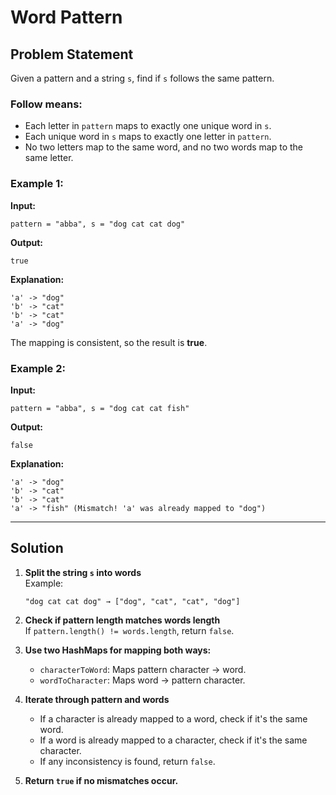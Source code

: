 # Word Pattern

## Problem Statement
Given a pattern and a string `s`, find if `s` follows the same pattern.

### Follow means:
- Each letter in `pattern` maps to exactly one unique word in `s`.
- Each unique word in `s` maps to exactly one letter in `pattern`.
- No two letters map to the same word, and no two words map to the same letter.

### Example 1:
**Input:**
```
pattern = "abba", s = "dog cat cat dog"
```
**Output:**
```
true
```
**Explanation:**
```
'a' -> "dog"
'b' -> "cat"
'b' -> "cat"
'a' -> "dog"
```
The mapping is consistent, so the result is **true**.

### Example 2:
**Input:**
```
pattern = "abba", s = "dog cat cat fish"
```
**Output:**
```
false
```
**Explanation:**
```
'a' -> "dog"
'b' -> "cat"
'b' -> "cat"
'a' -> "fish" (Mismatch! 'a' was already mapped to "dog")
```

---

## Solution

1. **Split the string `s` into words**  
   Example:
   ```
   "dog cat cat dog" → ["dog", "cat", "cat", "dog"]
   ```

2. **Check if pattern length matches words length**  
   If `pattern.length() != words.length`, return `false`.

3. **Use two HashMaps for mapping both ways:**
    - `characterToWord`: Maps pattern character → word.
    - `wordToCharacter`: Maps word → pattern character.

4. **Iterate through pattern and words**
    - If a character is already mapped to a word, check if it's the same word.
    - If a word is already mapped to a character, check if it's the same character.
    - If any inconsistency is found, return `false`.

5. **Return `true` if no mismatches occur.**
